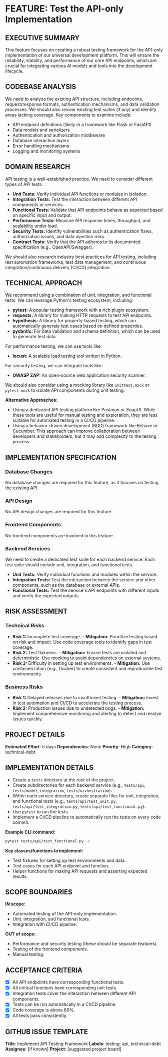# FEATURE: Test the API-only Implementation

## EXECUTIVE SUMMARY
This feature focuses on creating a robust testing framework for the API-only implementation of our universal development platform. This will ensure the reliability, stability, and performance of our core API endpoints, which are crucial for integrating various AI models and tools into the development lifecycle.

## CODEBASE ANALYSIS
We need to analyze the existing API structure, including endpoints, request/response formats, authentication mechanisms, and data validation processes. We should also review existing test suites (if any) and identify areas lacking coverage. Key components to examine include:

*   API endpoint definitions (likely in a framework like Flask or FastAPI)
*   Data models and serializers
*   Authentication and authorization middleware
*   Database interaction layers
*   Error handling mechanisms
*   Logging and monitoring systems

## DOMAIN RESEARCH
API testing is a well-established practice. We need to consider different types of API tests:

*   **Unit Tests:** Verify individual API functions or modules in isolation.
*   **Integration Tests:** Test the interaction between different API components or services.
*   **Functional Tests:** Validate that API endpoints behave as expected based on specific input and output.
*   **Performance Tests:** Measure API response times, throughput, and scalability under load.
*   **Security Tests:** Identify vulnerabilities such as authentication flaws, authorization issues, and data injection risks.
*   **Contract Tests:** Verify that the API adheres to its documented specification (e.g., OpenAPI/Swagger).

We should also research industry best practices for API testing, including test automation frameworks, test data management, and continuous integration/continuous delivery (CI/CD) integration.

## TECHNICAL APPROACH
We recommend using a combination of unit, integration, and functional tests. We can leverage Python's testing ecosystem, including:

*   **pytest:** A popular testing framework with a rich plugin ecosystem.
*   **requests:** A library for making HTTP requests to test API endpoints.
*   **hypothesis:** A library for property-based testing, which can automatically generate test cases based on defined properties.
*   **pydantic:** For data validation and schema definition, which can be used to generate test data.

For performance testing, we can use tools like:

*   **locust:** A scalable load testing tool written in Python.

For security testing, we can integrate tools like:

*   **OWASP ZAP:** An open-source web application security scanner.

We should also consider using a mocking library like `unittest.mock` or `pytest-mock` to isolate API components during unit testing.

**Alternative Approaches:**

*   Using a dedicated API testing platform like Postman or SoapUI. While these tools are useful for manual testing and exploration, they are less suitable for automated testing in a CI/CD pipeline.
*   Using a behavior-driven development (BDD) framework like Behave or Cucumber. This approach can improve collaboration between developers and stakeholders, but it may add complexity to the testing process.

## IMPLEMENTATION SPECIFICATION
### Database Changes
No database changes are required for this feature, as it focuses on testing the existing API.

### API Design
No API design changes are required for this feature.

### Frontend Components
No frontend components are involved in this feature.

### Backend Services
We need to create a dedicated test suite for each backend service. Each test suite should include unit, integration, and functional tests.

*   **Unit Tests:** Verify individual functions and modules within the service.
*   **Integration Tests:** Test the interaction between the service and other components, such as the database or external APIs.
*   **Functional Tests:** Test the service's API endpoints with different inputs and verify the expected outputs.

## RISK ASSESSMENT
### Technical Risks
- **Risk 1:** Incomplete test coverage. - **Mitigation:** Prioritize testing based on risk and impact. Use code coverage tools to identify gaps in test coverage.
- **Risk 2:** Test flakiness. - **Mitigation:** Ensure tests are isolated and deterministic. Use mocking to avoid dependencies on external systems.
- **Risk 3:** Difficulty in setting up test environments. - **Mitigation:** Use containerization (e.g., Docker) to create consistent and reproducible test environments.

### Business Risks
- **Risk 1:** Delayed releases due to insufficient testing. - **Mitigation:** Invest in test automation and CI/CD to accelerate the testing process.
- **Risk 2:** Production issues due to undetected bugs. - **Mitigation:** Implement comprehensive monitoring and alerting to detect and resolve issues quickly.

## PROJECT DETAILS
**Estimated Effort**: 5 days
**Dependencies**: None
**Priority**: High
**Category**: technical-debt

## IMPLEMENTATION DETAILS
- Create a `tests` directory at the root of the project.
- Create subdirectories for each backend service (e.g., `tests/api`, `tests/model_integration`, `tests/orchestration`).
- Within each service directory, create separate files for unit, integration, and functional tests (e.g., `tests/api/test_unit.py`, `tests/api/test_integration.py`, `tests/api/test_functional.py`).
- Use `pytest` to run the tests.
- Implement a CI/CD pipeline to automatically run the tests on every code commit.

**Example CLI command:**

```bash
pytest tests/api/test_functional.py -v
```

**Key classes/functions to implement:**

*   Test fixtures for setting up test environments and data.
*   Test cases for each API endpoint and function.
*   Helper functions for making API requests and asserting expected results.

## SCOPE BOUNDARIES
**IN scope:**

*   Automated testing of the API-only implementation.
*   Unit, integration, and functional tests.
*   Integration with CI/CD pipeline.

**OUT of scope:**

*   Performance and security testing (these should be separate features).
*   Testing of the frontend components.
*   Manual testing.

## ACCEPTANCE CRITERIA
- [x] All API endpoints have corresponding functional tests.
- [x] All critical functions have corresponding unit tests.
- [x] Integration tests cover the interaction between different API components.
- [x] Tests can be run automatically in a CI/CD pipeline.
- [x] Code coverage is above 80%.
- [x] All tests pass consistently.

## GITHUB ISSUE TEMPLATE
**Title**: Implement API Testing Framework
**Labels**: testing, api, technical-debt
**Assignee**: [if known]
**Project**: [suggested project board]
```
